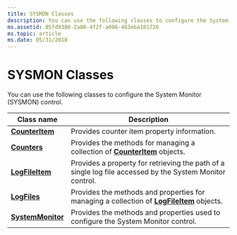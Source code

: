 ```yaml
---
title: SYSMON Classes
description: You can use the following classes to configure the System Monitor (SYSMON) control.
ms.assetid: 85fd9380-2a86-4f2f-a006-463eba101726
ms.topic: article
ms.date: 05/31/2018
---
```


# SYSMON Classes

You can use the following classes to configure the System Monitor (SYSMON) control.



| Class name                             | Description                                                                                                  |
|----------------------------------------|--------------------------------------------------------------------------------------------------------------|
| [**CounterItem**](counteritem.md)     | Provides counter item property information.                                                                  |
| [**Counters**](counters.md)           | Provides the methods for managing a collection of [**CounterItem**](counteritem.md) objects.                |
| [**LogFileItem**](logfileitem.md)     | Provides a property for retrieving the path of a single log file accessed by the System Monitor control.     |
| [**LogFiles**](logfiles.md)           | Provides the methods and properties for managing a collection of [**LogFileItem**](logfileitem.md) objects. |
| [**SystemMonitor**](systemmonitor.md) | Provides the methods and properties used to configure the System Monitor control.                            |



 

 

 




